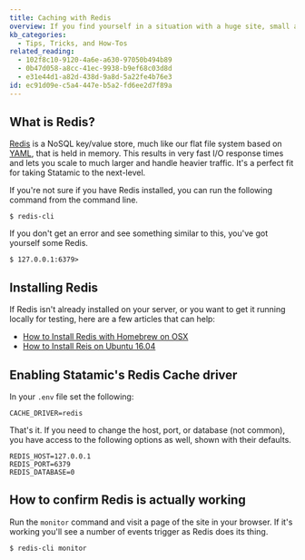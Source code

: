 ```yaml
---
title: Caching with Redis
overview: If you find yourself in a situation with a huge site, small amount of memory, and static caching isn’t an option, using a Redis cache may be a great way to increase site performance.
kb_categories:
  - Tips, Tricks, and How-Tos
related_reading:
  - 102f8c10-9120-4a6e-a630-97050b494b89
  - 0b47d058-a8cc-41ec-9938-b9ef68c03d8d
  - e31e44d1-a82d-438d-9a8d-5a22fe4b76e3
id: ec91d09e-c5a4-447e-b5a2-fd6ee2d7f89a
---
```

## What is Redis?
[Redis](https://redis.io/) is a NoSQL key/value store, much like our flat file system based on [YAML](/yaml), that is held in memory. This results in very fast I/O response times and lets you scale to much larger and handle heavier traffic. It's a perfect fit for taking Statamic to the next-level.

If you're not sure if you have Redis installed, you can run the following command from the command line.

```.language-terminal
$ redis-cli
```

If you don't get an error and see something similar to this, you've got yourself some Redis.

```.language-cli
$ 127.0.0.1:6379>
```

## Installing Redis

If Redis isn't already installed on your server, or you want to get it running locally for testing, here are a few articles that can help:

- [How to Install Redis with Homebrew on OSX](https://medium.com/@djamaldg/install-use-redis-on-macos-sierra-432ab426640e)
- [How to Install Reis on Ubuntu 16.04](https://www.digitalocean.com/community/tutorials/how-to-install-and-configure-redis-on-ubuntu-16-04)

## Enabling Statamic's Redis Cache driver

In your `.env` file set the following:

```.language-env
CACHE_DRIVER=redis
```

That's it. If you need to change the host, port, or database (not common), you have access to the following options as well, shown with their defaults.

```.language-env
REDIS_HOST=127.0.0.1
REDIS_PORT=6379
REDIS_DATABASE=0
```

## How to confirm Redis is actually working

Run the `monitor` command and visit a page of the site in your browser. If it's working you'll see a number of events trigger as Redis does its thing.

```.language-cli
$ redis-cli monitor
```
